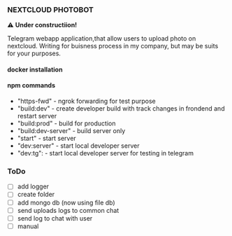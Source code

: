 ### NEXTCLOUD PHOTOBOT

:warning: **Under constructiion!**

Telegram webapp application,that allow users to upload photo on nextcloud. 
Writing for buisness process in my company, but may be suits for your purposes.

#### docker installation


#### npm commands

* "https-fwd" - ngrok forwarding for test purpose
* "build:dev" - create developer build with track changes in frondend and restart server
* "build:prod" - build for production
* "build:dev-server" - build server only
* "start" - start server
* "dev:server" - start local developer server
* "dev:tg": - start local developer server for testing in telegram

### ToDo

- [ ] add logger
- [ ] create folder
- [ ] add mongo db (now using file db)
- [ ] send uploads logs to common chat
- [ ] send log to chat with user
- [ ] manual
